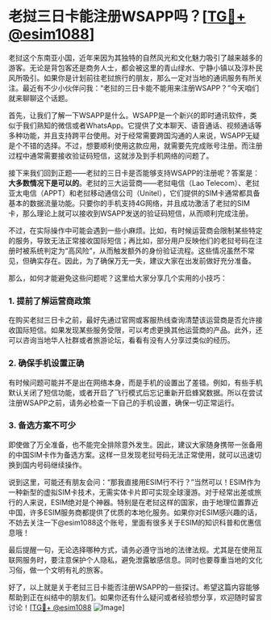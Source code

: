 # 老挝三日卡能注册WSAPP吗？[[TG💪+ @esim1088](https://t.me/s/esim1088)]

老挝这个东南亚小国，近年来因为其独特的自然风光和文化魅力吸引了越来越多的游客。无论是背包客还是商务人士，都会被这里的青山绿水、宁静小镇以及淳朴民风所吸引。如果你是计划前往老挝旅行的朋友，那么一定对当地的通讯服务有所关注。最近有不少小伙伴问我：“老挝的三日卡能不能用来注册WSAPP？”今天咱们就来聊聊这个话题。

首先，让我们了解一下WSAPP是什么。WSAPP是一个新兴的即时通讯软件，类似于我们熟知的微信或者WhatsApp。它提供了文本聊天、语音通话、视频通话等多种功能，并且支持跨平台使用。对于经常需要跨国沟通的人来说，WSAPP无疑是个不错的选择。不过，想要顺利使用这款应用，就需要先完成账号注册。而注册过程中通常需要接收验证码短信，这就涉及到手机网络的问题了。

接下来我们回到正题——老挝的三日卡是否能够支持WSAPP的注册呢？答案是：**大多数情况下是可以的**。老挝的三大运营商——老挝电信（Lao Telecom）、老挝亚太电信（APPT）和老挝移动通信公司（Unitel），它们提供的SIM卡通常都具备基本的数据流量功能。只要你的手机支持4G网络，并且成功激活了老挝的SIM卡，那么理论上就可以接收到WSAPP发送的验证码短信，从而顺利完成注册。

不过，在实际操作中可能会遇到一些小麻烦。比如，有时候运营商会限制某些特定的服务，导致无法正常接收国际短信；再比如，部分用户反映他们的老挝号码在注册时被系统判定为“高风险”，从而触发额外的身份验证流程。这些情况虽然不常见，但确实存在。因此，为了确保万无一失，建议大家在出发前做好充分准备。

那么，如何才能避免这些问题呢？这里给大家分享几个实用的小技巧：

### 1. 提前了解运营商政策

在购买老挝三日卡之前，最好先通过官网或客服热线查询清楚该运营商是否允许接收国际短信。如果发现某些服务受限，可以考虑更换其他运营商的产品。此外，还可以咨询当地华人社群或者旅游论坛，看看有没有人分享过类似的经历。

### 2. 确保手机设置正确

有时候问题可能并不是出在网络本身，而是手机的设置出了差错。例如，有些手机默认关闭了短信功能，或者开启了飞行模式后忘记重新开启蜂窝数据。所以在尝试注册WSAPP之前，请务必检查一下自己的手机设置，确保一切正常运行。

### 3. 备选方案不可少

即使做了万全准备，也不能完全排除意外发生。因此，建议大家随身携带一张备用的中国SIM卡作为备选方案。这样一旦发现老挝号码无法正常使用，就可以迅速切换到国内号码继续操作。

说到这里，可能还有朋友会问：“那我直接用ESIM行不行？”当然可以！ESIM作为一种新型的虚拟SIM卡技术，无需实体卡片即可实现全球漫游。对于经常出差或旅行的人来说，ESIM绝对是个神器。特别是在老挝这样的国家，由于地理位置靠近中国，许多ESIM服务商都提供了优质的本地化服务。如果你对ESIM感兴趣的话，不妨去关注一下@esim1088这个账号，里面有很多关于ESIM的知识科普和优惠信息哦！

最后提醒一句，无论选择哪种方式，请务必遵守当地的法律法规。尤其是在使用互联网服务时，要注意保护个人隐私，避免泄露敏感信息。同时也要尊重当地的文化习俗，做一个文明有礼的旅客。

好了，以上就是关于老挝三日卡能否注册WSAPP的一些探讨。希望这篇内容能够帮助到正在纠结中的朋友们。如果你还有什么疑问或者经验想分享，欢迎随时留言讨论！[[TG💪+ @esim1088](https://t.me/s/esim1088) ![Image](https://i.postimg.cc/4NQfJmqS/Snipaste-2025-05-13-00-14-12.png)]